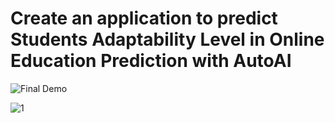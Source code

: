 # Create an application to predict Students Adaptability Level in Online Education Prediction with AutoAI

![Final Demo](https:/)

![1]([https://drive.google.com/file/d/1uXmokGqnZxxsFk6rIlv8ZRBMHbNPdWvd/view?usp=drive_link](https://drive.google.com/file/d/1uXmokGqnZxxsFk6rIlv8ZRBMHbNPdWvd/view)https://drive.google.com/file/d/1uXmokGqnZxxsFk6rIlv8ZRBMHbNPdWvd/view) 
